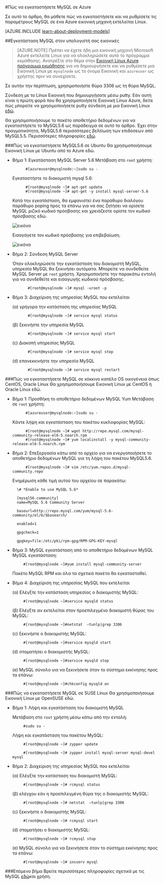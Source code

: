 <properties
    pageTitle="Ρύθμιση του MySQL σε μια Εικονική Linux | Microsoft Azure "
    description="Μάθετε πώς να εγκαταστήσετε το MySQL στοίβας σε μια εικονική μηχανή Linux (Ubuntu ή RedHat οικογένεια OS) στο Azure"
    services="virtual-machines-linux"
    documentationCenter=""
    authors="SuperScottz"
    manager="timlt"
    editor=""
    tags="azure-resource-manager,azure-service-management"/>

<tags
    ms.service="virtual-machines-linux"
    ms.workload="infrastructure-services"
    ms.tgt_pltfrm="vm-linux"
    ms.devlang="na"
    ms.topic="article"
    ms.date="02/01/2016"
    ms.author="mingzhan"/>


#<a name="how-to-install-mysql-on-azure"></a>Πώς να εγκαταστήσετε MySQL σε Azure


Σε αυτό το άρθρο, θα μάθετε πώς να εγκαταστήσετε και να ρυθμίσετε τις παραμέτρους MySQL σε ένα Azure εικονική μηχανή εκτελείται Linux.

[AZURE.INCLUDE [learn-about-deployment-models](../../includes/learn-about-deployment-models-both-include.md)]


##<a name="install-mysql-on-your-virtual-machine"></a>Εγκατάσταση MySQL στον υπολογιστή σας εικονικές

> [AZURE.NOTE] Πρέπει να έχετε ήδη μια εικονική μηχανή Microsoft Azure εκτελείτε Linux για να ολοκληρώσετε αυτό το πρόγραμμα εκμάθησης. Ανατρέξτε στο θέμα στην [Εικονική Linux Azure πρόγραμμα εκμάθησης](virtual-machines-linux-quick-create-cli.md) για να δημιουργήσετε και να ρυθμίσετε μια Εικονική Linux με `mysqlnode` ως το όνομα Εικονική και `azureuser` ως χρήστης πριν να συνεχίσετε.

Σε αυτήν την περίπτωση, χρησιμοποιήστε θύρα 3306 ως τη θύρα MySQL.  

Σύνδεση με το Linux Εικονική που δημιουργήσατε μέσω putty. Εάν αυτή είναι η πρώτη φορά που θα χρησιμοποιήσετε Εικονική Linux Azure, δείτε πώς μπορείτε να χρησιμοποιήσετε putty σύνδεση με μια Εικονική Linux [εδώ](virtual-machines-linux-mac-create-ssh-keys.md).

Θα χρησιμοποιήσουμε το πακέτο αποθετήριο δεδομένων για να εγκαταστήσετε το MySQL5.6 ως παράδειγμα σε αυτό το άρθρο. Έχει στην πραγματικότητα, MySQL5.6 περισσότερες βελτίωση των επιδόσεων από MySQL5.5.  Περισσότερες πληροφορίες [εδώ](http://www.mysqlperformanceblog.com/2013/02/18/is-mysql-5-6-slower-than-mysql-5-5/).


###<a name="how-to-install-mysql56-on-ubuntu"></a>Πώς να εγκαταστήσετε MySQL5.6 σε Ubuntu
Θα χρησιμοποιήσουμε Εικονική Linux με Ubuntu από το Azure εδώ.

- Βήμα 1: Εγκατάσταση MySQL Server 5.6 Μετάβαση στο `root` χρήστη:

            #[azureuser@mysqlnode:~]sudo su -

    Εγκαταστήστε το διακομιστή mysql 5.6:

            #[root@mysqlnode ~]# apt-get update
            #[root@mysqlnode ~]# apt-get -y install mysql-server-5.6

    Κατά την εγκατάσταση, θα εμφανιστεί ένα παράθυρο διαλόγου παράθυρο poping προς τα επάνω για να σας ζητήσει να ορίσετε MySQL ριζικό κωδικό πρόσβασης και χρειάζεστε ορίστε τον κωδικό πρόσβασης εδώ.

    ![εικόνα](./media/virtual-machines-linux-mysql-install/virtual-machines-linux-install-mysql-p1.png)


    Εισαγάγετε τον κωδικό πρόσβασης για επιβεβαίωση.

    ![εικόνα](./media/virtual-machines-linux-mysql-install/virtual-machines-linux-install-mysql-p2.png)

- Βήμα 2: Σύνδεση MySQL Server

    Όταν ολοκληρώσετε την εγκατάσταση του διακομιστή MySQL, υπηρεσία MySQL θα ξεκινήσει αυτόματα. Μπορείτε να συνδεθείτε MySQL Server με `root` χρήστη.
    Χρησιμοποιήστε την παρακάτω εντολή για να συνδεθείτε και εισαγωγής κωδικού πρόσβασης.

             #[root@mysqlnode ~]# mysql -uroot -p

- Βήμα 3: Διαχείριση της υπηρεσίας MySQL που εκτελείται

    (α) γρήγορα την κατάσταση της υπηρεσίας MySQL

             #[root@mysqlnode ~]# service mysql status

    (β) ξεκινήστε την υπηρεσία MySQL

             #[root@mysqlnode ~]# service mysql start

    (c) Διακοπή υπηρεσίας MySQL

             #[root@mysqlnode ~]# service mysql stop

    (d) επανεκκινήστε την υπηρεσία MySQL

             #[root@mysqlnode ~]# service mysql restart


###<a name="how-to-install-mysql-on-red-hat-os-family-like-centos-oracle-linux"></a>Πώς να εγκαταστήσετε MySQL σε κόκκινο καπέλο OS οικογένεια όπως CentOS, Oracle Linux
Θα χρησιμοποιήσουμε Εικονική Linux με CentOS ή Oracle Linux εδώ.

- Βήμα 1: Προσθήκη το αποθετήριο δεδομένων MySQL Yum Μετάβαση σε `root` χρήστη:

            #[azureuser@mysqlnode:~]sudo su -

    Κάντε λήψη και εγκατάσταση του πακέτου κυκλοφορίας MySQL:

            #[root@mysqlnode ~]# wget http://repo.mysql.com/mysql-community-release-el6-5.noarch.rpm
            #[root@mysqlnode ~]# yum localinstall -y mysql-community-release-el6-5.noarch.rpm

- Βήμα 2: Επεξεργασία κάτω από το αρχείο για να ενεργοποιήσετε το αποθετήριο δεδομένων MySQL για τη λήψη του πακέτου MySQL5.6.

            #[root@mysqlnode ~]# vim /etc/yum.repos.d/mysql-community.repo

    Ενημέρωση κάθε τιμή αυτού του αρχείου σε παρακάτω:

        \# *Enable to use MySQL 5.6*

        [mysql56-community]
        name=MySQL 5.6 Community Server

        baseurl=http://repo.mysql.com/yum/mysql-5.6-community/el/6/$basearch/

        enabled=1

        gpgcheck=1

        gpgkey=file:/etc/pki/rpm-gpg/RPM-GPG-KEY-mysql

- Βήμα 3: MySQL εγκατάσταση από το αποθετήριο δεδομένων MySQL MySQL εγκατάσταση:

           #[root@mysqlnode ~]#yum install mysql-community-server

    Πακέτο MySQL RPM και όλα τα σχετικά πακέτα θα εγκατασταθεί.

- Βήμα 4: Διαχείριση της υπηρεσίας MySQL που εκτελείται

    (α) Ελέγξτε την κατάσταση υπηρεσίας ο διακομιστής MySQL:

           #[root@mysqlnode ~]#service mysqld status

    (β) Ελέγξτε αν εκτελείται στον προεπιλεγμένο διακομιστή θύρας του MySQL:

           #[root@mysqlnode ~]#netstat  –tunlp|grep 3306


    (c) ξεκινήστε ο διακομιστής MySQL:

           #[root@mysqlnode ~]#service mysqld start

    (d) σταματήσει ο διακομιστής MySQL:

           #[root@mysqlnode ~]#service mysqld stop

    (e) MySQL σύνολο για να ξεκινήσετε όταν το σύστημα εκκίνησης προς τα επάνω:

           #[root@mysqlnode ~]#chkconfig mysqld on


###<a name="how-to-install-mysql-on-suse-linux"></a>Πώς να εγκαταστήσετε MySQL σε SUSE Linux
Θα χρησιμοποιήσουμε Εικονική Linux με OpenSUSE εδώ.

- Βήμα 1: Λήψη και εγκατάσταση του διακομιστή MySQL

    Μετάβαση στο `root` χρήστη μέσω κάτω από την εντολή:  

           #sudo su -

    Λήψη και εγκατάσταση του πακέτου MySQL:

           #[root@mysqlnode ~]# zypper update

           #[root@mysqlnode ~]# zypper install mysql-server mysql-devel mysql

- Βήμα 2: Διαχείριση της υπηρεσίας MySQL που εκτελείται

    (α) Ελέγξτε την κατάσταση του διακομιστή MySQL:

           #[root@mysqlnode ~]# rcmysql status

    (β) ελέγχου εάν η προεπιλεγμένη θύρα της ο διακομιστής MySQL:

           #[root@mysqlnode ~]# netstat  –tunlp|grep 3306


    (c) ξεκινήστε ο διακομιστής MySQL:

           #[root@mysqlnode ~]# rcmysql start

    (d) σταματήσει ο διακομιστής MySQL:

           #[root@mysqlnode ~]# rcmysql stop

    (e) MySQL σύνολο για να ξεκινήσετε όταν το σύστημα εκκίνησης προς τα επάνω:

           #[root@mysqlnode ~]# insserv mysql

###<a name="next-step"></a>Επόμενο βήμα
Βρείτε περισσότερες πληροφορίες σχετικά με τις MySQL [εδώ](https://www.mysql.com/)και χρήση.
